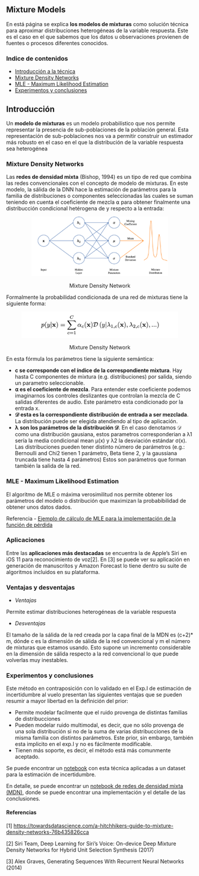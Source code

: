 ## Mixture Models
En está página se explica **los modelos de mixturas** como solución técnica para aproximar distribuciones heterogéneas de la variable respuesta. Este es el caso en el que sabemos que los datos u observaciones provienen de fuentes o procesos diferentes conocidos.


### Indice de contenidos
- [Introducción a la técnica](#introduccion)
- [Mixture Density Networks](#mdn)
- [MLE - Maximum Likelihood Estimation](#MLE) 
- [Experimentos y conclusiones](#Experimentos-y-conclusiones) 

<a name="introduccion"></a>
## Introducción

Un **modelo de mixturas** es un modelo probabilístico que nos permite representar la presencia de sub-poblaciones de la población general. Esta representación de sub-poblaciones nos va a permitir construir un estimador más robusto en el caso en el que la distribución de la variable respuesta sea heterogénea


<a name="mdn"></a>
### Mixture Density Networks

Las **redes de densidad mixta** (Bishop, 1994) es un tipo de red que combina las redes convencionales con el concepto de modelo de mixturas. En este modelo, la sálida de la DNN hace la estimación de parámetros para la familia de distribuciones o componentes seleccionadas las cuales se suman teniendo en cuenta el coeficiente de mezcla ⍺ para obtener finalmente una distribucción condicional hetérogena de y respecto a la entrada: 

<p align="center"><img src="./img/MDN.png" height="160" alt="Mixture Density Network" /></p>
<p align="center">Mixture Density Network</p>

Formalmente la probabilidad condicionada de una red de mixturas tiene la siguiente forma:

<p align="center"><img src="./img/mdn_formula.png" height="70" alt="Formula MDN" /></p>
<p align="center">Mixture Density Network</p>

En esta fórmula los parámetros tiene la siguiente semántica:

* **c se corresponde con el índice de la correspondiente mixtura**. Hay hasta C componentes de mixtura (e.g. distribuciones) por salida, siendo un parametro seleccionable.
* **⍺ es el coeficiente de mezcla**. Para entender este coeficiente podemos imaginarnos los controles deslizantes que controlan la mezcla de C salidas diferentes de audio. Este parámetro esta condicionado por la entrada x.
* **𝒟  esta es la correspondiente distribución de entrada a ser mezclada**. La distribución puede ser elegida atendiendo al tipo de aplicación.
* **λ son los parámetros de la distribución 𝒟**. En el caso denotamos 𝒟 como una distribución gausiana, estos parametros corresponderian a λ1 sería la media condicional mean μ(x) y 
λ2 la desviación estándar σ(x). Las distribuciones pueden tener distinto número de parámetros (e.g.: Bernoulli and Chi2 tienen 1 parámetro, Beta tiene 2, y la gaussiana truncada tiene hasta 4 parámetros) Estos son parámetros que forman también la salida de la red.

<a name="MLE"></a>
### MLE - Maximum Likelihood Estimation

El algoritmo de MLE o máxima verosimilitud nos permite obtener los parámetros del modelo o distribución que maximizan la probabibilidad de obtener unos datos dados.

Referencia - [Ejemplo de cálculo de MLE para la implementación de la función de pérdida](https://d3c33hcgiwev3.cloudfront.net/_f678abd2f50f7171a76c7cb3ec03f726_MLE-for-Gaussian.pdf?Expires=1594252800&Signature=lDPX5Y6JT03mRyNj65JYEMZ7gjQuP5oXy-7019GmL8e8VuYRLo07K-N1iGU3geREMr1xj-VwjEh4qsV4R~PDQRpQuoH~UvEnrlpC3NyCzlgd1vcAKFQkppHqMXWsLDSg8HLu796cvDiu0R8bKy24ppHRdF4dta7sJCb3tvF8P8c_&Key-Pair-Id=APKAJLTNE6QMUY6HBC5A)


### Aplicaciones

Entre las **aplicaciones más destacadas** se encuentra la de Apple’s Siri en iOS 11 para reconocimiento de voz[2]. En [3] se puede ver su aplicación en generación de manuscritos y Amazon Forecast lo tiene dentro su suite de algoritmos incluidos en su plataforma.

### Ventajas y desventajas

* *Ventajas* 

Permite estimar distribuciones heterogéneas de la variable respuesta

* *Desventajas* 

El tamaño de la sálida de la red creada por la capa final de la MDN es (c+2)* m, dónde c es la dimensión de sálida de la red convencional y m el número de mixturas que estamos usando. Esto supone un incremento considerable en la dimensión de sálida respecto a la red convencional lo que puede volverlas muy inestables.

### Experimentos y conclusiones
   
Este método en contraposición con lo validado en el Exp.I de estimación de incertidumbre al vuelo presentan las siguientes ventajas que se pueden resumir a mayor libertad en la definición del prior:

 - Permite modelar facilmente que el ruido provenga de distintas familias de distribucciones 
 - Pueden modelar ruido multimodal, es decir, que no sólo provenga de una sola distribución si no de la suma de varias distribucciones de la misma familia con distintos parámetros. Este prior, sin embargo, también esta implicito en el exp.I y no es fácilmente modificable.
 - Tienen más soporte, es decir, el método está más comunmente aceptado. 

Se puede encontrar un [notebook](experiments/V0.1.6-real_datasets/uncertainty_prediction_house_prices_mdn.ipynb) con esta técnica aplicadas a un dataset para la estimación de incertidumbre.

En detalle, se puede encontrar un [notebook de redes de densidad mixta (MDN)](experiments/V3.0.0-mixture_density_networks), donde se puede encontrar una implementación y el detalle de las conclusiones.


#### Referencias

[1] https://towardsdatascience.com/a-hitchhikers-guide-to-mixture-density-networks-76b435826cca

[2] Siri Team, Deep Learning for Siri’s Voice: On-device Deep Mixture Density Networks for Hybrid Unit Selection Synthesis (2017)

[3] Alex Graves, Generating Sequences With Recurrent Neural Networks (2014)
